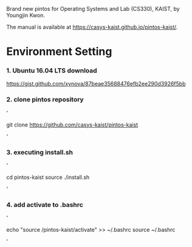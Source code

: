 Brand new pintos for Operating Systems and Lab (CS330), KAIST, by Youngjin Kwon.

The manual is available at https://casys-kaist.github.io/pintos-kaist/.

# Environment Setting
### 1. Ubuntu 16.04 LTS download
   https://gist.github.com/xynova/87beae35688476efb2ee290d3926f5bb

### 2. clone pintos repository

   '
   
   git clone https://github.com/casys-kaist/pintos-kaist
   
   '
   
   
### 3. executing install.sh

   '
   
   cd pintos-kaist
   source ./install.sh
   
   '
   
### 4. add activate to .bashrc

   '
   
   echo "source /pintos-kaist/activate" >> ~/.bashrc
   source ~/.bashrc
   
   '
